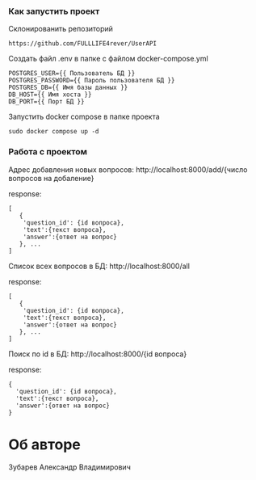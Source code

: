 ### Как запустить проект
Склонированить репозиторий

```
https://github.com/FULLLIFE4rever/UserAPI
```

Создать файл .env в папке с файлом docker-compose.yml
```
POSTGRES_USER={{ Пользователь БД }}
POSTGRES_PASSWORD={{ Пароль пользователя БД }}
POSTGRES_DB={{ Имя базы данных }}
DB_HOST={{ Имя хоста }}
DB_PORT={{ Порт БД }}
```

Запустить docker compose в папке проекта
```
sudo docker compose up -d
```

### Работа с проектом

Адрес добавления новых вопросов:
http://localhost:8000/add/{число вопросов на добаление}

response:
```
[
   {
    'question_id': {id вопроса},
    'text':{текст вопроса},
    'answer':{ответ на вопрос}
   }, ... 
]
```

Список всех вопросов в БД:
http://localhost:8000/all

response:
```
[
   {
    'question_id': {id вопроса},
    'text':{текст вопроса},
    'answer':{ответ на вопрос}
   }, ... 
]
```

Поиск по id в БД:
http://localhost:8000/{id вопроса}

response:
```
{
  'question_id': {id вопроса},
  'text':{текст вопроса},
  'answer':{ответ на вопрос}
}
```

# Об авторе
Зубарев Александр Владимирович
